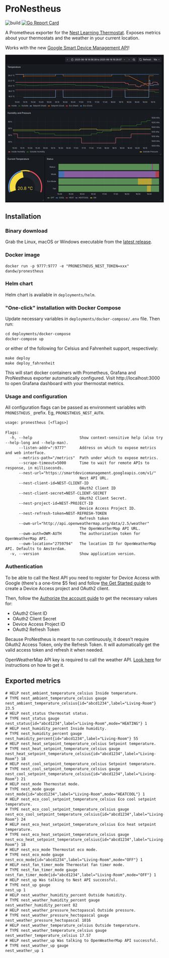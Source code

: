 # ProNestheus

![build](https://github.com/dandwyer/pronestheus/workflows/build/badge.svg)
[![Go Report Card](https://goreportcard.com/badge/github.com/dandwyer/pronestheus)](https://goreportcard.com/report/github.com/dandwyer/pronestheus)

A Prometheus exporter for the [Nest Learning Thermostat](https://nest.com/). Exposes metrics about your thermostats and the weather in your current location.

Works with the new [Google Smart Device Management API](https://developers.google.com/nest/device-access)!

![dashboard](docs/dashboard.png)

## Installation

### Binary download

Grab the Linux, macOS or Windows executable from the [latest release](https://github.com/dandwyer/pronestheus/releases/latest).

### Docker image

```
docker run -p 9777:9777 -e "PRONESTHEUS_NEST_TOKEN=xxx" dandw/pronestheus
```

### Helm chart

Helm chart is available in `deployments/helm`.

### "One-click" installation with Docker Compose

Update necessary variables in `deployments/docker-compose/.env` file. Then run:
```
cd deployments/docker-compose
docker-compose up
```
or either of the following for Celsius and Fahrenheit support, respectively:
```
make deploy
make deploy_fahrenheit
```

This will start docker containers with Prometheus, Grafana and ProNestheus exporter automatically configured. Visit http://localhost:3000 to open Grafana dashboard with your thermostat metrics.


### Usage and configuration

All configuration flags can be passed as environment variables with `PRONESTHEUS_` prefix. Eg, `PRONESTHEUS_NEST_AUTH`.

```
usage: pronestheus [<flags>]

Flags:
  -h, --help                     Show context-sensitive help (also try --help-long and --help-man).
      --listen-addr=":9777"      Address on which to expose metrics and web interface.
      --metrics-path="/metrics"  Path under which to expose metrics.
      --scrape-timeout=5000      Time to wait for remote APIs to response, in milliseconds.
      --nest-url="https://smartdevicemanagement.googleapis.com/v1/"
                                 Nest API URL.
      --nest-client-id=NEST-CLIENT-ID
                                 OAuth2 Client ID
      --nest-client-secret=NEST-CLIENT-SECRET
                                 OAuth2 Client Secret.
      --nest-project-id=NEST-PROJECT-ID
                                 Device Access Project ID.
      --nest-refresh-token=NEST-REFRESH-TOKEN
                                 Refresh token
      --owm-url="http://api.openweathermap.org/data/2.5/weather"
                                 The OpenWeatherMap API URL.
      --owm-auth=OWM-AUTH        The authorization token for OpenWeatherMap API.
      --owm-location="2759794"   The location ID for OpenWeatherMap API. Defaults to Amsterdam.
  -v, --version                  Show application version.

```


### Authentication

To be able to call the Nest API you need to register for Device Access with Google (there's a one-time $5 fee) and follow [the Get Started guide](https://developers.google.com/nest/device-access/get-started) to create a Device Access project and OAuth2 client.

Then, follow the [Authorize the account guide](https://developers.google.com/nest/device-access/authorize) to get the necessary values for:
* OAuth2 Client ID
* OAuth2 Client Secret
* Device Access Project ID
* OAuth2 Refresh Token

Because ProNestheus is meant to run continuously, it doesn't require OAuth2 Access Token, only the Refresh Token. It will automatically get the valid access token and refresh it when needed.


OpenWeatherMap API key is required to call the weather API. [Look here](https://openweathermap.org/appid) for instructions on how to get it.


## Exported metrics

```
# HELP nest_ambient_temperature_celsius Inside temperature.
# TYPE nest_ambient_temperature_celsius gauge
nest_ambient_temperature_celsius{id="abcd1234",label="Living-Room"} 23.5
# HELP nest_status thermostat status.
# TYPE nest_status gauge
nest_status{id="abcd1234",label="Living-Room",mode="HEATING"} 1
# HELP nest_humidity_percent Inside humidity.
# TYPE nest_humidity_percent gauge
nest_humidity_percent{id="abcd1234",label="Living-Room"} 55
# HELP nest_heat_setpoint_temperature_celsius Setpoint temperature.
# TYPE nest_heat_setpoint_temperature_celsius gauge
nest_heat_setpoint_temperature_celsius{id="abcd1234",label="Living-Room"} 18
# HELP nest_cool_setpoint_temperature_celsius Setpoint temperature.
# TYPE nest_cool_setpoint_temperature_celsius gauge
nest_cool_setpoint_temperature_celsius{id="abcd1234",label="Living-Room"} 21
# HELP nest_mode Thermostat mode.
# TYPE nest_mode gauge
nest_mode{id="abcd1234",label="Living-Room",mode="HEATCOOL"} 1
# HELP nest_eco_cool_setpoint_temperature_celsius Eco cool setpoint temperature.
# TYPE nest_eco_cool_setpoint_temperature_celsius gauge
nest_eco_cool_setpoint_temperature_celsius{id="abcd1234",label="Living-Room"} 24
# HELP nest_eco_heat_setpoint_temperature_celsius Eco heat setpoint temperature.
# TYPE nest_eco_heat_setpoint_temperature_celsius gauge
nest_eco_heat_setpoint_temperature_celsius{id="abcd1234",label="Living-Room"} 18
# HELP nest_eco_mode Thermostat eco mode.
# TYPE nest_eco_mode gauge
nest_eco_mode{id="abcd1234",label="Living-Room",mode="OFF"} 1
# HELP nest_fan_timer_mode Thermostat fan timer mode.
# TYPE nest_fan_timer_mode gauge
nest_fan_timer_mode{id="abcd1234",label="Living-Room",mode="OFF"} 1
# HELP nest_up Was talking to Nest API successful.
# TYPE nest_up gauge
nest_up 1
# HELP nest_weather_humidity_percent Outside humidity.
# TYPE nest_weather_humidity_percent gauge
nest_weather_humidity_percent 82
# HELP nest_weather_pressure_hectopascal Outside pressure.
# TYPE nest_weather_pressure_hectopascal gauge
nest_weather_pressure_hectopascal 1016
# HELP nest_weather_temperature_celsius Outside temperature.
# TYPE nest_weather_temperature_celsius gauge
nest_weather_temperature_celsius 17.57
# HELP nest_weather_up Was talking to OpenWeatherMap API successful.
# TYPE nest_weather_up gauge
nest_weather_up 1
```
